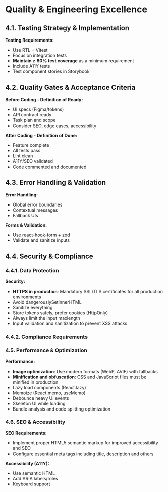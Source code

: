 # Quality & Engineering Excellence

## 4.1. Testing Strategy & Implementation

**Testing Requirements:**

- Use RTL + Vitest
- Focus on integration tests
- **Maintain ≥ 80% test coverage** as a minimum requirement
- Include A11Y tests
- Test component stories in Storybook

## 4.2. Quality Gates & Acceptance Criteria

**Before Coding - Definition of Ready:**

- UI specs (Figma/tokens)
- API contract ready
- Task plan and scope
- Consider SEO, edge cases, accessibility

**After Coding - Definition of Done:**

- Feature complete
- All tests pass
- Lint clean
- A11Y/SEO validated
- Code commented and documented

## 4.3. Error Handling & Validation

**Error Handling:**

- Global error boundaries
- Contextual messages
- Fallback UIs

**Forms & Validation:**

- Use react-hook-form + zod
- Validate and sanitize inputs

## 4.4. Security & Compliance

### 4.4.1. Data Protection

**Security:**

- **HTTPS in production**: Mandatory SSL/TLS certificates for all production environments
- Avoid dangerouslySetInnerHTML
- Sanitize everything
- Store tokens safely, prefer cookies (HttpOnly)
- Always limit the input maxlength
- Input validation and sanitization to prevent XSS attacks

### 4.4.2. Compliance Requirements

### 4.5. Performance & Optimization

**Performance:**

- **Image optimization**: Use modern formats (WebP, AVIF) with fallbacks
- **Minification and obfuscation**: CSS and JavaScript files must be minified in production
- Lazy load components (React.lazy)
- Memoize (React.memo, useMemo)
- Debounce heavy UI events
- Skeleton UI while loading
- Bundle analysis and code splitting optimization

### 4.6. SEO & Accessibility

**SEO Requirements:**

- Implement proper HTML5 semantic markup for improved accessibility and SEO
- Configure essential meta tags including title, description and others

**Accessibility (A11Y):**

- Use semantic HTML
- Add ARIA labels/roles
- Keyboard support
